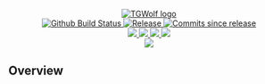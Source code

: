 <p align="center">
    <a href="https://github.com/TGWolf/">
        <img src="https://cdn.wolfsoftware.com/assets/images/github/organisations/tgwolf/black-and-white-circle-256.png" alt="TGWolf logo" />
    </a>
    <br />
    <a href="https://github.com/TGWolf/test/actions/workflows/ci.yml">
        <img src="https://img.shields.io/github/workflow/status/TGWolf/test/ci/master?style=for-the-badge" alt="Github Build Status">
    </a>
    <a href="https://github.com/TGWolf/test/releases/latest">
        <img src="https://img.shields.io/github/v/release/TGWolf/test?color=blue&label=Latest%20Release&style=for-the-badge" alt="Release">
    </a>
    <a href="https://github.com/TGWolf/test/releases/latest">
        <img src="https://img.shields.io/github/commits-since/TGWolf/test/latest.svg?color=blue&style=for-the-badge" alt="Commits since release">
    </a>
    <br />
    <a href=".github/CODE_OF_CONDUCT.md">
        <img src="https://img.shields.io/badge/Code%20of%20Conduct-blue?style=for-the-badge" />
    </a>
    <a href=".github/CONTRIBUTING.md">
        <img src="https://img.shields.io/badge/Contributing-blue?style=for-the-badge" />
    </a>
    <a href=".github/SECURITY.md">
        <img src="https://img.shields.io/badge/Report%20Security%20Concern-blue?style=for-the-badge" />
    </a>
    <a href="https://github.com/TGWolf/test/issues">
        <img src="https://img.shields.io/badge/Get%20Support-blue?style=for-the-badge" />
    </a>
    <br />
    <a href="https://wolfsoftware.com/">
        <img src="https://img.shields.io/badge/Created%20by%20Wolf%20Software-blue?style=for-the-badge" />
    </a>
</p>

## Overview
